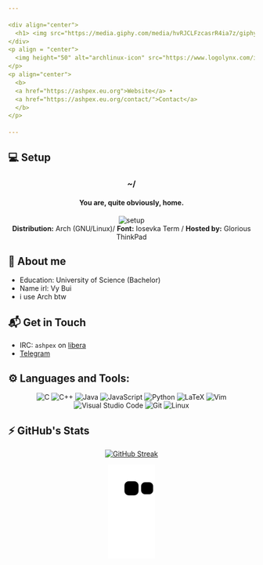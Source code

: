 ```yaml
---

<div align="center">
  <h1> <img src="https://media.giphy.com/media/hvRJCLFzcasrR4ia7z/giphy.gif" width="35px"> Hello, I'm Ashpex </h1>
</div>
<p align = "center">
  <img height="50" alt="archlinux-icon" src="https://www.logolynx.com/images/logolynx/91/914639a1180c179a71fee283128b01c5.png"/>
</p>
<p align="center">
  <b>
  <a href="https://ashpex.eu.org">Website</a> •
  <a href="https://ashpex.eu.org/contact/">Contact</a>
  </b>
</p>

---
```


## 💻 Setup

<div align="center">
<h3> ~/ </h3>
</div>

<div align="center">
<h4> You are, quite obviously, home. </h4>
</div>

<div align="center">
<img src="https://ashpex.eu.org/images/2019-12_scrot.png" alt="setup" width="550"/>
</div>

<div align="center">
  <b>Distribution:</b> Arch (GNU/Linux)/ <b>Font:</b> Iosevka Term / <b>Hosted by:</b> Glorious ThinkPad
</div>


## 💬 About me
- Education: University of Science (Bachelor)
- Name irl: Vy Bui
- i use Arch btw

## 📬 Get in Touch
- IRC: `ashpex` on [libera](http://libera.chat/)
- [Telegram](https://t.me/ashwm)

## ⚙️ Languages and Tools:

<div align="center">
  <img alt="C" src="https://img.shields.io/badge/c-%2300599C.svg?style=for-the-badge&logo=c&logoColor=white"/>
  <img alt="C++" src="https://img.shields.io/badge/c++-%2300599C.svg?style=for-the-badge&logo=c%2B%2B&logoColor=white"/>
  <img alt="Java" src="https://img.shields.io/badge/java-%23ED8B00.svg?style=for-the-badge&logo=java&logoColor=white"/>
  <img alt="JavaScript" src="https://img.shields.io/badge/javascript-%23323330.svg?style=for-the-badge&logo=javascript&logoColor=%23F7DF1E"/>
  <img alt="Python" src="https://img.shields.io/badge/python-%2314354C.svg?style=for-the-badge&logo=python&logoColor=white"/>
  <img alt="LaTeX" src="https://img.shields.io/badge/latex-%23008080.svg?style=for-the-badge&logo=latex&logoColor=white"/>
  <img alt="Vim" src="https://img.shields.io/badge/VIM-%2311AB00.svg?style=for-the-badge&logo=vim&logoColor=white"/>
  <img alt="Visual Studio Code" src="https://img.shields.io/badge/VisualStudioCode-0078d7.svg?style=for-the-badge&logo=visual-studio-code&logoColor=white"/>
  <img alt="Git" src="https://img.shields.io/badge/git-%23F05033.svg?style=for-the-badge&logo=git&logoColor=white"/>
  <img alt="Linux" src="https://img.shields.io/badge/Linux-FCC624?style=for-the-badge&logo=linux&logoColor=black">
</div>

## ⚡ GitHub's Stats

<div align="center">

<!-- 
[![Ashpex's github stats](https://github-readme-stats.vercel.app/api?username=ashpex&include_all_commits=true&count_private=true&theme=dark&show_icons=true)](https://github.com/Ashpex)
-->

[![GitHub Streak](http://github-readme-streak-stats.herokuapp.com?user=ashpex&theme=dark&hide_border=true)](https://github.com/Ashpex)

![github contribution grid snake animation](https://raw.githubusercontent.com/ashpex/ashpex/output/github-contribution-grid-snake.svg)

  
</div>
